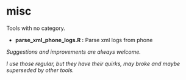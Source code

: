 
# misc

Tools with no category.


- **parse_xml_phone_logs.R  :**   Parse xml logs from phone






*Suggestions and improvements are always welcome.*

*I use those regular, but they have their quirks, may broke and maybe superseded by other tools.*

